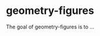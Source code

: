 
# geometry-figures

<!-- badges: start -->
<!-- badges: end -->

The goal of geometry-figures is to ...

